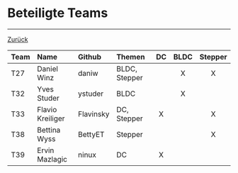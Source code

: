 # Beteiligte Teams

---

[Zurück](README.md)

| Team  | Name                  | Github        | Themen        | DC | BLDC | Stepper |
|:------|:----------------------|:--------------|:--------------|:--:|:----:|:-------:|
| T27   | Daniel Winz           | daniw         | BLDC, Stepper |    | X    | X       |
| T32   | Yves Studer           | ystuder       | BLDC          |    | X    |         |
| T33   | Flavio Kreiliger      | Flavinsky     | DC, Stepper   | X  |      | X       |
| T38   | Bettina Wyss          | BettyET       | Stepper       |    |      | X       |
| T39   | Ervin Mazlagic        | ninux         | DC            | X  |      |         |
